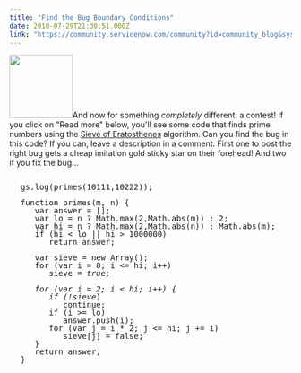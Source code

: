 ```yaml
---
title: "Find the Bug Boundary Conditions"
date: 2010-07-29T21:30:51.000Z
link: "https://community.servicenow.com/community?id=community_blog&sys_id=27fca6a5dbd0dbc01dcaf3231f96198d"
---
```

<p><img  alt="" class="jive-image" src="2508108adbd817041dcaf3231f961976.iix" style="width: auto; height: 113px;" />And now for something <i>completely</i> different: a contest! If you click on "Read more" below, you'll see some code that finds prime numbers using the <a title=".wikipedia.org/wiki/Sieve_of_Eratosthenes" href="http://en.wikipedia.org/wiki/Sieve_of_Eratosthenes">Sieve of Eratosthenes</a> algorithm. Can you find the bug in this code? If you can, leave a description in a comment. First one to post the right bug gets a cheap imitation gold sticky star on their forehead! And two if you fix the bug...<!--break--><pre style="clear: both;margin-left:20px;line-height:1;"><br />gs.log(primes(10111,10222));<br /><br />function primes(m, n) {<br />   var answer = [];<br />   var lo = n ? Math.max(2,Math.abs(m)) : 2;<br />   var hi = n ? Math.max(2,Math.abs(n)) : Math.abs(m);<br />   if (hi &lt; lo || hi &gt; 1000000)<br />      return answer;<br />     <br />   var sieve = new Array();<br />   for (var i = 0; i &lt;= hi; i++)<br />      sieve <i>= true;<br /><br />   for (var i = 2; i &lt; hi; i++) {<br />      if (!sieve</i>)<br />         continue;<br />      if (i &gt;= lo)<br />         answer.push(i);<br />      for (var j = i * 2; j &lt;= hi; j += i)<br />         sieve[j] = false;<br />   }<br />   return answer;<br />}<br /></pre></p>
